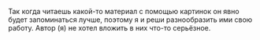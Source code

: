 Так когда читаешь какой-то материал с помощью картинок он явно будет запоминаться лучше, поэтому я и реши разнообразить ими свою работу. 
Автор (я) не хотел вложить в них что-то серьёзное.

